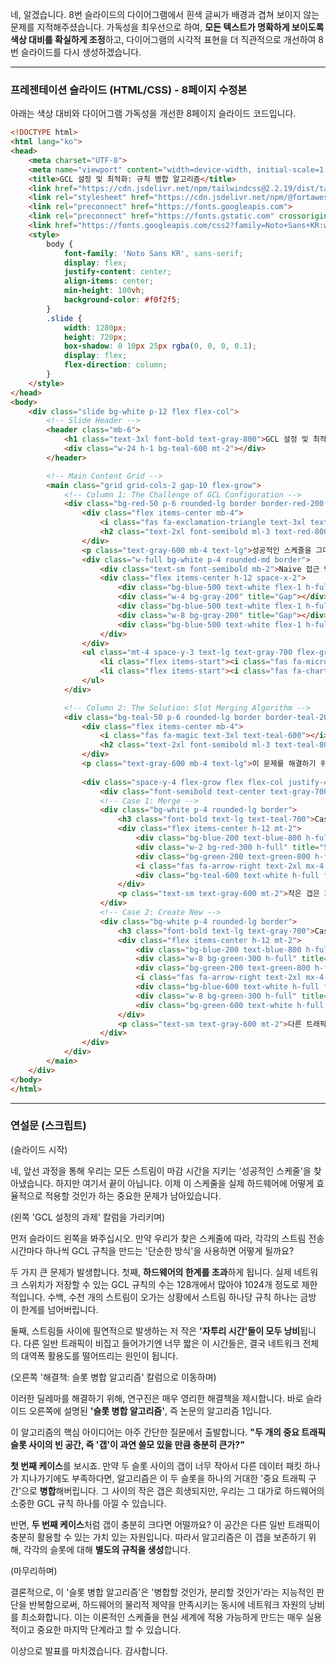 네, 알겠습니다. 8번 슬라이드의 다이어그램에서 흰색 글씨가 배경과 겹쳐 보이지 않는 문제를 지적해주셨습니다. 가독성을 최우선으로 하여, **모든 텍스트가 명확하게 보이도록 색상 대비를 확실하게 조정**하고, 다이어그램의 시각적 표현을 더 직관적으로 개선하여 8번 슬라이드를 다시 생성하겠습니다.

---

### 프레젠테이션 슬라이드 (HTML/CSS) - 8페이지 수정본

아래는 색상 대비와 다이어그램 가독성을 개선한 8페이지 슬라이드 코드입니다.

```html
<!DOCTYPE html>
<html lang="ko">
<head>
    <meta charset="UTF-8">
    <meta name="viewport" content="width=device-width, initial-scale=1.0">
    <title>GCL 설정 및 최적화: 규칙 병합 알고리즘</title>
    <link href="https://cdn.jsdelivr.net/npm/tailwindcss@2.2.19/dist/tailwind.min.css" rel="stylesheet">
    <link rel="stylesheet" href="https://cdn.jsdelivr.net/npm/@fortawesome/fontawesome-free@6.4.0/css/all.min.css">
    <link rel="preconnect" href="https://fonts.googleapis.com">
    <link rel="preconnect" href="https://fonts.gstatic.com" crossorigin>
    <link href="https://fonts.googleapis.com/css2?family=Noto+Sans+KR:wght@300;400;500;700&display=swap" rel="stylesheet">
    <style>
        body {
            font-family: 'Noto Sans KR', sans-serif;
            display: flex;
            justify-content: center;
            align-items: center;
            min-height: 100vh;
            background-color: #f0f2f5;
        }
        .slide {
            width: 1280px;
            height: 720px;
            box-shadow: 0 10px 25px rgba(0, 0, 0, 0.1);
            display: flex;
            flex-direction: column;
        }
    </style>
</head>
<body>
    <div class="slide bg-white p-12 flex flex-col">
        <!-- Slide Header -->
        <header class="mb-6">
            <h1 class="text-3xl font-bold text-gray-800">GCL 설정 및 최적화: 규칙 병합 알고리즘</h1>
            <div class="w-24 h-1 bg-teal-600 mt-2"></div>
        </header>

        <!-- Main Content Grid -->
        <main class="grid grid-cols-2 gap-10 flex-grow">
            <!-- Column 1: The Challenge of GCL Configuration -->
            <div class="bg-red-50 p-6 rounded-lg border border-red-200 flex flex-col">
                <div class="flex items-center mb-4">
                    <i class="fas fa-exclamation-triangle text-3xl text-red-500"></i>
                    <h2 class="text-2xl font-semibold ml-3 text-red-800">GCL 설정의 과제</h2>
                </div>
                <p class="text-gray-600 mb-4 text-lg">성공적인 스케줄을 그대로 하드웨어 규칙으로 만들면 심각한 문제가 발생합니다.</p>
                <div class="w-full bg-white p-4 rounded-md border">
                    <div class="text-sm font-semibold mb-2">Naive 접근 방식: 1 스트림 = 1 GCL 규칙</div>
                    <div class="flex items-center h-12 space-x-2">
                        <div class="bg-blue-500 text-white flex-1 h-full flex items-center justify-center font-bold">S1</div>
                        <div class="w-4 bg-gray-200" title="Gap"></div>
                        <div class="bg-blue-500 text-white flex-1 h-full flex items-center justify-center font-bold">S2</div>
                        <div class="w-8 bg-gray-200" title="Gap"></div>
                        <div class="bg-blue-500 text-white flex-1 h-full flex items-center justify-center font-bold">S3</div>
                    </div>
                </div>
                <ul class="mt-4 space-y-3 text-lg text-gray-700 flex-grow">
                    <li class="flex items-start"><i class="fas fa-microchip text-red-500 mt-1.5 mr-3"></i><div><strong class="font-semibold">하드웨어 한계 초과:</strong> GCL 엔트리 수는 128~1024개로 제한되어, 스트림마다 규칙을 만들면 금방 한계에 도달합니다.</div></li>
                    <li class="flex items-start"><i class="fas fa-chart-pie text-red-500 mt-1.5 mr-3"></i><div><strong class="font-semibold">활용 불가한 갭(Gap):</strong> 스트림 사이의 작은 '자투리 시간'들은 다른 트래픽이 사용하지 못하고 그대로 낭비됩니다.</div></li>
                </ul>
            </div>

            <!-- Column 2: The Solution: Slot Merging Algorithm -->
            <div class="bg-teal-50 p-6 rounded-lg border border-teal-200 flex flex-col">
                <div class="flex items-center mb-4">
                    <i class="fas fa-magic text-3xl text-teal-600"></i>
                    <h2 class="text-2xl font-semibold ml-3 text-teal-800">해결책: 슬롯 병합 알고리즘 (Alg. 1)</h2>
                </div>
                <p class="text-gray-600 mb-4 text-lg">이 문제를 해결하기 위해, 인접한 슬롯들을 지능적으로 '병합'하는 알고리즘을 사용합니다.</p>
                
                <div class="space-y-4 flex-grow flex flex-col justify-center">
                    <div class="font-semibold text-center text-gray-700 text-xl">핵심 질문: "슬롯 사이의 갭(Gap)이 충분히 큰가?"</div>
                    <!-- Case 1: Merge -->
                    <div class="bg-white p-4 rounded-lg border">
                        <h3 class="font-bold text-lg text-teal-700">Case 1: 갭이 작을 경우 → 병합 (Merge)</h3>
                        <div class="flex items-center h-12 mt-2">
                            <div class="bg-blue-200 text-blue-800 h-full flex-1 flex items-center justify-center font-semibold">refSlot</div>
                            <div class="w-2 bg-red-300 h-full" title="Small Gap"></div>
                            <div class="bg-green-200 text-green-800 h-full flex-1 flex items-center justify-center font-semibold">slot</div>
                            <i class="fas fa-arrow-right text-2xl mx-4 text-teal-600"></i>
                            <div class="bg-teal-600 text-white h-full flex items-center justify-center font-bold" style="flex-basis: 60%;">하나의 GCL 규칙으로 병합</div>
                        </div>
                        <p class="text-sm text-gray-600 mt-2">작은 갭은 희생하고, 두 슬롯을 하나의 규칙으로 합쳐 GCL 엔트리 수를 절약합니다.</p>
                    </div>
                    <!-- Case 2: Create New -->
                    <div class="bg-white p-4 rounded-lg border">
                        <h3 class="font-bold text-lg text-gray-700">Case 2: 갭이 클 경우 → 새 규칙 생성</h3>
                        <div class="flex items-center h-12 mt-2">
                            <div class="bg-blue-200 text-blue-800 h-full flex-1 flex items-center justify-center font-semibold">refSlot</div>
                            <div class="w-8 bg-green-300 h-full" title="Large Gap"></div>
                            <div class="bg-green-200 text-green-800 h-full flex-1 flex items-center justify-center font-semibold">slot</div>
                            <i class="fas fa-arrow-right text-2xl mx-4 text-gray-600"></i>
                            <div class="bg-blue-600 text-white h-full flex-1 flex items-center justify-center font-bold">규칙 1</div>
                            <div class="w-8 bg-green-300 h-full" title="Preserved Gap"></div>
                            <div class="bg-green-600 text-white h-full flex-1 flex items-center justify-center font-bold">규칙 2</div>
                        </div>
                        <p class="text-sm text-gray-600 mt-2">다른 트래픽이 사용할 수 있는 큰 갭은 보존하고, 각각 별도의 규칙을 생성합니다.</p>
                    </div>
                </div>
            </div>
        </main>
    </div>
</body>
</html>
```

---

### 연설문 (스크립트)

(슬라이드 시작)

네, 앞선 과정을 통해 우리는 모든 스트림이 마감 시간을 지키는 '성공적인 스케줄'을 찾아냈습니다. 하지만 여기서 끝이 아닙니다. 이제 이 스케줄을 실제 하드웨어에 어떻게 효율적으로 적용할 것인가 하는 중요한 문제가 남아있습니다.

(왼쪽 'GCL 설정의 과제' 칼럼을 가리키며)

먼저 슬라이드 왼쪽을 봐주십시오. 만약 우리가 찾은 스케줄에 따라, 각각의 스트림 전송 시간마다 하나씩 GCL 규칙을 만드는 '단순한 방식'을 사용하면 어떻게 될까요?

두 가지 큰 문제가 발생합니다. 첫째, **하드웨어의 한계를 초과**하게 됩니다. 실제 네트워크 스위치가 저장할 수 있는 GCL 규칙의 수는 128개에서 많아야 1024개 정도로 제한적입니다. 수백, 수천 개의 스트림이 오가는 상황에서 스트림 하나당 규칙 하나는 금방 이 한계를 넘어버립니다.

둘째, 스트림들 사이에 필연적으로 발생하는 저 작은 **'자투리 시간'들이 모두 낭비**됩니다. 다른 일반 트래픽이 비집고 들어가기엔 너무 짧은 이 시간들은, 결국 네트워크 전체의 대역폭 활용도를 떨어뜨리는 원인이 됩니다.

(오른쪽 '해결책: 슬롯 병합 알고리즘' 칼럼으로 이동하며)

이러한 딜레마를 해결하기 위해, 연구진은 매우 영리한 해결책을 제시합니다. 바로 슬라이드 오른쪽에 설명된 **'슬롯 병합 알고리즘'**, 즉 논문의 알고리즘 1입니다.

이 알고리즘의 핵심 아이디어는 아주 간단한 질문에서 출발합니다. **"두 개의 중요 트래픽 슬롯 사이의 빈 공간, 즉 '갭'이 과연 쓸모 있을 만큼 충분히 큰가?"**

**첫 번째 케이스**를 보시죠. 만약 두 슬롯 사이의 갭이 너무 작아서 다른 데이터 패킷 하나가 지나가기에도 부족하다면, 알고리즘은 이 두 슬롯을 하나의 거대한 '중요 트래픽 구간'으로 **병합**해버립니다. 그 사이의 작은 갭은 희생되지만, 우리는 그 대가로 하드웨어의 소중한 GCL 규칙 하나를 아낄 수 있습니다.

반면, **두 번째 케이스**처럼 갭이 충분히 크다면 어떨까요? 이 공간은 다른 일반 트래픽이 충분히 활용할 수 있는 가치 있는 자원입니다. 따라서 알고리즘은 이 갭을 보존하기 위해, 각각의 슬롯에 대해 **별도의 규칙을 생성**합니다.

(마무리하며)

결론적으로, 이 '슬롯 병합 알고리즘'은 '병합할 것인가, 분리할 것인가'라는 지능적인 판단을 반복함으로써, 하드웨어의 물리적 제약을 만족시키는 동시에 네트워크 자원의 낭비를 최소화합니다. 이는 이론적인 스케줄을 현실 세계에 적용 가능하게 만드는 매우 실용적이고 중요한 마지막 단계라고 할 수 있습니다.

이상으로 발표를 마치겠습니다. 감사합니다.
